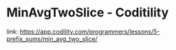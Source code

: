 # MinAvgTwoSlice - Coditility

link:
https://app.codility.com/programmers/lessons/5-prefix_sums/min_avg_two_slice/